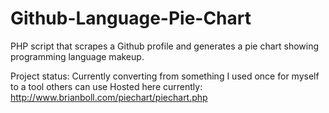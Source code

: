 # Github-Language-Pie-Chart
PHP script that scrapes a Github profile and generates a pie chart showing programming language makeup.

Project status: Currently converting from something I used once for myself to a tool others can use
Hosted here currently: http://www.brianboll.com/piechart/piechart.php
